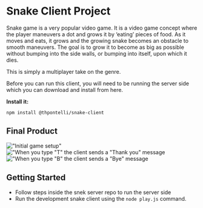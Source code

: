 # Snake Client Project

Snake game is a very popular video game. It is a video game concept where the player maneuvers a dot and grows it by ‘eating’ pieces of food. As it moves and eats, it grows and the growing snake becomes an obstacle to smooth maneuvers. The goal is to grow it to become as big as possible without bumping into the side walls, or bumping into itself, upon which it dies.

This is simply a multiplayer take on the genre.

Before you can run this client, you will need to be running the server side which you can download and install from here. 

**Install it:**

`npm install @thpontelli/snake-client`

## Final Product

!["Initial game setup"](001)
!["When you type "T" the client sends a "Thank you" message](002)
!["When you type "B" the client sends a "Bye" message](003)

## Getting Started

- Follow steps inside the snek server repo to run the server side
- Run the development snake client using the `node play.js` command.
